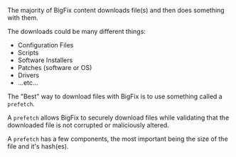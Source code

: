 The majority of BigFix content downloads file(s) and then does something with them.

The downloads could be many different things:

- Configuration Files
- Scripts
- Software Installers
- Patches (software or OS)
- Drivers
- ...etc...

The "Best" way to download files with BigFix is to use something called a `prefetch`.

A `prefetch` allows BigFix to securely download files while validating that the downloaded file is not corrupted or maliciously altered.

A `prefetch` has a few components, the most important being the size of the file and it's hash(es).


